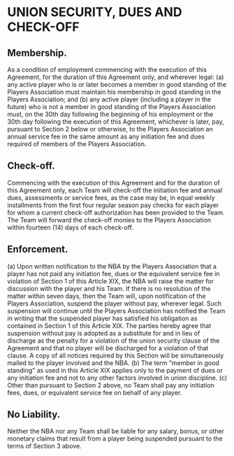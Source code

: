 # UNION SECURITY, DUES AND CHECK-OFF

## Membership.

As a condition of employment commencing with the execution of this Agreement, for the duration of this Agreement only, and wherever legal: (a) any active player who is or later becomes a member in good standing of the Players Association must maintain his membership in good standing in the Players Association; and (b) any active player (including a player in the future) who is not a member in good standing of the Players Association must, on the 30th day following the beginning of his employment or the 30th day following the execution of this Agreement, whichever is later, pay, pursuant to Section 2 below or otherwise, to the Players Association an annual service fee in the same amount as any initiation fee and dues required of members of the Players Association.

## Check-off.

Commencing with the execution of this Agreement and for the duration of this Agreement only, each Team will check-off the initiation fee and annual dues, assessments or service fees, as the case may be, in equal weekly installments from the first four regular season pay checks for each player for whom a current check-off authorization has been provided to the Team. The Team will forward the check-off monies to the Players Association within fourteen (14) days of each check-off.

## Enforcement.

(a) Upon written notification to the NBA by the Players Association that a player has not paid any initiation fee, dues or the equivalent service fee in violation of Section 1 of this Article XIX, the NBA will raise the matter for discussion with the player and his Team. If there is no resolution of the matter within seven days, then the Team will, upon notification of the Players Association, suspend the player without pay, wherever legal. Such suspension will continue until the Players Association has notified the Team in writing that the suspended player has satisfied his obligation as contained in Section 1 of this Article XIX. The parties hereby agree that suspension without pay is adopted as a substitute for and in lieu of discharge as the penalty for a violation of the union security clause of the Agreement and that no player will be discharged for a violation of that clause. A copy of all notices required by this Section will be simultaneously mailed to the player involved and the
NBA.
(b) The term "member in good standing" as used in this Article XIX applies only to the payment of dues or any initiation fee and not to any other factors involved in union discipline.
(c) Other than pursuant to Section 2 above, no Team shall pay any initiation fees, dues, or equivalent service fee on behalf of any player.

## No Liability.

Neither the NBA nor any Team shall be liable for any salary, bonus, or other monetary claims that result from a player being suspended pursuant to the terms of Section 3 above.
